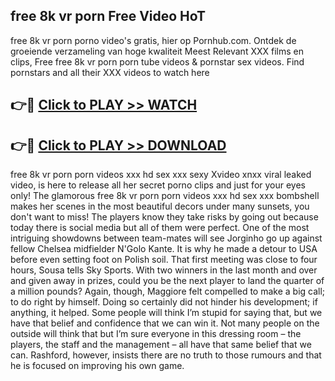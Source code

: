 ## free 8k vr porn Free Video HoT 

free 8k vr porn porno video's gratis, hier op Pornhub.com. Ontdek de groeiende verzameling van hoge kwaliteit Meest Relevant XXX films en clips,
Free free 8k vr porn porn tube videos & pornstar sex videos. Find pornstars and all their XXX videos to watch here


## 👉🔴 [Click to PLAY >> WATCH](http://us.freeplayer.one?title=free_8k_vr_porn&ref=16D)

## 👉🔴 [Click to PLAY >> DOWNLOAD](http://us.freeplayer.one?title=free_8k_vr_porn&ref=16D)


free 8k vr porn porn videos xxx hd sex xxx sexy Xvideo xnxx viral leaked video, is here to release all her secret porno clips and just for your eyes only! The glamorous free 8k vr porn porn videos xxx hd sex xxx bombshell makes her scenes in the most beautiful decors under many sunsets, you don't want to miss! The players know they take risks by going out because today there is social media but all of them were perfect. One of the most intriguing showdowns between team-mates will see Jorginho go up against fellow Chelsea midfielder N'Golo Kante. It is why he made a detour to USA before even setting foot on Polish soil. That first meeting was close to four hours, Sousa tells Sky Sports. With two winners in the last month and over and given away in prizes, could you be the next player to land the quarter of a million pounds? Again, though, Maggiore felt compelled to make a big call; to do right by himself. Doing so certainly did not hinder his development; if anything, it helped. Some people will think I’m stupid for saying that, but we have that belief and confidence that we can win it. Not many people on the outside will think that but I’m sure everyone in this dressing room – the players, the staff and the management – all have that same belief that we can. Rashford, however, insists there are no truth to those rumours and that he is focused on improving his own game.